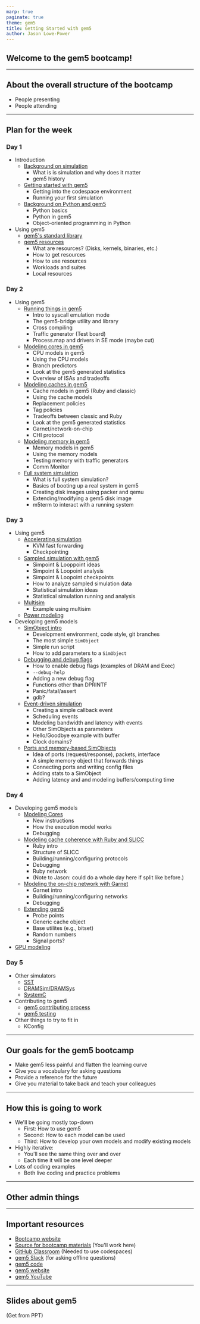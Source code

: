 ```yaml
---
marp: true
paginate: true
theme: gem5
title: Getting Started with gem5
author: Jason Lowe-Power
---
```


<!-- _class: title -->

## Welcome to the gem5 bootcamp!

---

## About the overall structure of the bootcamp

- People presenting
- People attending

---

<!-- _class: outline -->

## Plan for the week

### Day 1

- Introduction
  - [Background on simulation](01-simulation-background.md) <!-- 1 hour (Jason) -->
    - What is is simulation and why does it matter
    - gem5 history
  - [Getting started with gem5](02-getting-started.md) <!-- 30 minutes (Jason) -->
    - Getting into the codespace environment
    - Running your first simulation
  - [Background on Python and gem5](03-python-background.md) <!--  1.5 hours (Bobby) -->
    - Python basics
    - Python in gem5
    - Object-oriented programming in Python
- Using gem5
  - [gem5's standard library](../02-Using-gem5/01-stdlib.md) <!--  2 hours (Bobby) -->
  - [gem5 resources](../02-Using-gem5/02-gem5-resources.md) <!--  1 hour (Harshil) -->
    - What are resources? (Disks, kernels, binaries, etc.)
    - How to get resources
    - How to use resources
    - Workloads and suites
    - Local resources

### Day 2

- Using gem5
  - [Running things in gem5](../02-Using-gem5/03-running-in-gem5.md) <!--  2 hours (Erin / Zhantong) -->
    - Intro to syscall emulation mode
    - The gem5-bridge utility and library
    - Cross compiling
    - Traffic generator (Test board)
    - Process.map and drivers in SE mode (maybe cut)
  - [Modeling cores in gem5](../02-Using-gem5/04-cores.md) <!--  1 hour (Mysore / Jason) -->
    - CPU models in gem5
    - Using the CPU models
    - Branch predictors
    - Look at the gem5 generated statistics
    - Overview of ISAs and tradeoffs
  - [Modeling caches in gem5](../02-Using-gem5/05-cache-hierarchies.md) <!--  1.5 hour (Leo / Mahyar) -->
    - Cache models in gem5 (Ruby and classic)
    - Using the cache models
    - Replacement policies
    - Tag policies
    - Tradeoffs between classic and Ruby
    - Look at the gem5 generated statistics
    - Garnet/network-on-chip
    - CHI protocol
  - [Modeling memory in gem5](../02-Using-gem5/06-memory.md) <!-- 1 hours (Noah / William (Maryam)) -->
    - Memory models in gem5
    - Using the memory models
    - Testing memory with traffic generators
    - Comm Monitor
  - [Full system simulation](../02-Using-gem5/07-full-system.md) <!--(Harshil) 1 hour -->
    - What is full system simulation?
    - Basics of booting up a real system in gem5
    - Creating disk images using packer and qemu
    - Extending/modifying a gem5 disk image
    - m5term to interact with a running system

### Day 3

- Using gem5
  - [Accelerating simulation](../02-Using-gem5/08-accelerating-simulation.md) <!--  (Zhantong) 0.5 hours -->
    - KVM fast forwarding
    - Checkpointing
  - [Sampled simulation with gem5](../02-Using-gem5/09-sampling.md) <!--  (Zhantong) 1.5 hours -->
    - Simpoint & Looppoint ideas
    - Simpoint & Loopoint analysis
    - Simpoint & Loopoint checkpoints
    - How to analyze sampled simulation data
    - Statistical simulation ideas
    - Statistical simulation running and analysis
  - [Multisim](../02-Using-gem5/10-multisim.md) <!-- (Bobby) (10 minutes) -->
    - Example using multisim
  - [Power modeling](../02-Using-gem5/10-modeling-power.md) <!--  (Jason?) -->
- Developing gem5 models
  - [SimObject intro](../03-Developing-gem5-models/01-sim-objects-intro.md) <!-- (Mahyar) 0.5 hours -->
    - Development environment, code style, git branches
    - The most simple `SimObject`
    - Simple run script
    - How to add parameters to a `SimObject`
  - [Debugging and debug flags](../03-Developing-gem5-models/02-debugging-gem5.md) <!-- (Mahyar) 0.5 hours -->
    - How to enable debug flags (examples of DRAM and Exec)
    - `--debug-help`
    - Adding a new debug flag
    - Functions other than DPRINTF
    - Panic/fatal/assert
    - gdb?
  - [Event-driven simulation](../03-Developing-gem5-models/03-event-driven-sim.md) <!-- (Mahyar) 1 hours -->
    - Creating a simple callback event
    - Scheduling events
    - Modeling bandwidth and latency with events
    - Other SimObjects as parameters
    - Hello/Goodbye example with buffer
    - Clock domains?
  - [Ports and memory-based SimObjects](../03-Developing-gem5-models/04-ports.md) <!-- (Mahyar) 1 hours -->
    - Idea of ports (request/response), packets, interface
    - A simple memory object that forwards things
    - Connecting ports and writing config files
    - Adding stats to a SimObject
    - Adding latency and and modeling buffers/computing time

### Day 4

- Developing gem5 models
  - [Modeling Cores](../03-Developing-gem5-models/05-modeling-cores.md) <!-- (Bobby) 1.5 hours -->
    - New instructions
    - How the execution model works
    - Debugging
  - [Modeling cache coherence with Ruby and SLICC](../03-Developing-gem5-models/06-modeling-cache-coherence.md) <!--  (Jason) 1.5 hours -->
    - Ruby intro
    - Structure of SLICC
    - Building/running/configuring protocols
    - Debugging
    - Ruby network
    - (Note to Jason: could do a whole day here if split like before.)
  - [Modeling the on-chip network with Garnet](../03-Developing-gem5-models/08-ruby-network.md) <!-- (Jason) 1 hours -->
    - Garnet intro
    - Building/running/configuring networks
    - Debugging
  - [Extending gem5](../03-Developing-gem5-models/09-extending-gem5-models.md) <!-- (Zhantong) 1 hours -->
    - Probe points
    - Generic cache object
    - Base utilites (e.g., bitset)
    - Random numbers
    - Signal ports?
- [GPU modeling](../04-GPU-model/01-intro.md) <!-- (Matt S.) -->

### Day 5

- Other simulators <!-- (Jason?) -->
  - [SST](../05-Other-simulators/01-sst.md)
  - [DRAMSim/DRAMSys](../05-Other-simulators/02-dram.md)
  - [SystemC](../05-Other-simulators/03-systemc.md)
- Contributing to gem5 <!-- (Bobby) -->
  - [gem5 contributing process](../06-Contributing-to-gem5/01-contributing.md)
  - [gem5 testing](../06-Contributing-to-gem5/02-testing.md)
- Other things to try to fit in
  - KConfig

---

## Our goals for the gem5 bootcamp

- Make gem5 less painful and flatten the learning curve
- Give you a vocabulary for asking questions​
- Provide a reference for the future​
- Give you material to take back and teach your colleagues

---

## How this is going to work

- We'll be going mostly top-down
  - First: How to use gem5
  - Second: How to each model can be used
  - Third: How to develop your own models and modify existing models
- Highly iterative:
  - You'll see the same thing over and over
  - Each time it will be one level deeper
- Lots of coding examples
  - Both live coding and practice problems

---

## Other admin things

---

## Important resources

- [Bootcamp website]()
- [Source for bootcamp materials]() (You'll work here)
- [GitHub Classroom]() (Needed to use codespaces)
- [gem5 Slack]() (for asking offline questions)
- [gem5 code](https://github.com/gem5/gem5)
- [gem5 website](https://www.gem5.org/)
- [gem5 YouTube](https://youtube.com/@gem5)

---

## Slides about gem5

(Get from PPT)
